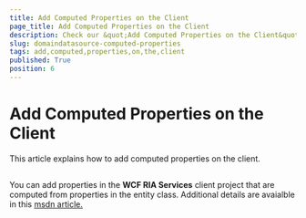 ```yaml
---
title: Add Computed Properties on the Client
page_title: Add Computed Properties on the Client
description: Check our &quot;Add Computed Properties on the Client&quot; documentation article for the RadDomainDataSource WPF control.
slug: domaindatasource-computed-properties
tags: add,computed,properties,on,the,client
published: True
position: 6
---
```


# Add Computed Properties on the Client



This article explains how to add computed properties on the client.

## 

You can add properties in the __WCF RIA Services__ client project that are computed from properties in the entity class. Additional details are avaialble in this [msdn article.](http://msdn.microsoft.com/en-us/library/ee707331%28v=vs.91%29.aspx)
